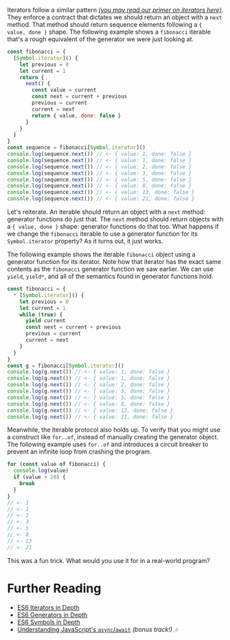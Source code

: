 Iterators follow a similar pattern _[(you may read our primer on iterators here)][iterators]_. They enforce a contract that dictates we should return an object with a `next` method. That method should return sequence elements following a `{ value, done }` shape. The following example shows a `fibonacci` iterable that's a rough equivalent of the generator we were just looking at.

```js
const fibonacci = {
  [Symbol.iterator]() {
    let previous = 0
    let current = 1
    return {
      next() {
        const value = current
        const next = current + previous
        previous = current
        current = next
        return { value, done: false }
      }
    }
  }
}
const sequence = fibonacci[Symbol.iterator]()
console.log(sequence.next()) // <- { value: 1, done: false }
console.log(sequence.next()) // <- { value: 1, done: false }
console.log(sequence.next()) // <- { value: 2, done: false }
console.log(sequence.next()) // <- { value: 3, done: false }
console.log(sequence.next()) // <- { value: 5, done: false }
console.log(sequence.next()) // <- { value: 8, done: false }
console.log(sequence.next()) // <- { value: 13, done: false }
console.log(sequence.next()) // <- { value: 21, done: false }
```

Let's reiterate. An iterable should return an object with a `next` method: generator functions do just that. The `next` method should return objects with a `{ value, done }` shape: generator functions do that too. What happens if we change the `fibonacci` iterable to use a generator function for its `Symbol.iterator` property? As it turns out, it just works.

The following example shows the iterable `fibonacci` object using a generator function for its iterator. Note how that iterator has the exact same contents as the `fibonacci` generator function we saw earlier. We can use `yield`, `yield*`, and all of the semantics found in generator functions hold.

```js
const fibonacci = {
  * [Symbol.iterator]() {
    let previous = 0
    let current = 1
    while (true) {
      yield current
      const next = current + previous
      previous = current
      current = next
    }
  }
}
const g = fibonacci[Symbol.iterator]()
console.log(g.next()) // <- { value: 1, done: false }
console.log(g.next()) // <- { value: 1, done: false }
console.log(g.next()) // <- { value: 2, done: false }
console.log(g.next()) // <- { value: 3, done: false }
console.log(g.next()) // <- { value: 5, done: false }
console.log(g.next()) // <- { value: 8, done: false }
console.log(g.next()) // <- { value: 13, done: false }
console.log(g.next()) // <- { value: 21, done: false }
```

Meanwhile, the iterable protocol also holds up. To verify that you might use a construct like `for..of`, instead of manually creating the generator object. The following example uses `for..of` and introduces a circuit breaker to prevent an infinite loop from crashing the program.

```js
for (const value of fibonacci) {
  console.log(value)
  if (value > 20) {
    break
  }
}
// <- 1
// <- 1
// <- 2
// <- 3
// <- 5
// <- 8
// <- 13
// <- 21
```

This was a fun trick. What would you use it for in a real-world program?

# Further Reading

- [ES6 Iterators in Depth][iterators]
- [ES6 Generators in Depth][generators]
- [ES6 Symbols in Depth][symbols]
- [Understanding JavaScript's `async`/`await`][asyncawait] *(bonus track!) 🎶*

[iterators]: /articles/es6-iterators-in-depth "ES6 Iterators in Depth on Pony Foo"
[generators]: /articles/es6-generators-in-depth "ES6 Generators in Depth on Pony Foo"
[symbols]: /articles/es6-symbols-in-depth "ES6 Symbols in Depth on Pony Foo"
[asyncawait]: /articles/understanding-javascript-async-await "Understanding JavaScript's async await on Pony Foo"
